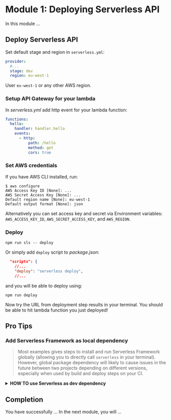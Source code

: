 # Module 1: Deploying Serverless API

In this module ...

## Deploy Serverless API

<!-- TODO: Clean up this whole section -->

Set default stage and region in `serverless.yml`:

```yml
provider:
  #...
  stage: dev
  region: eu-west-1
```
User `eu-west-1` or any other AWS region.

### Setup API Gateway for your lambda

In _serverless.yml_ add http event for your lambda function:

```yml
functions:
  hello:
    handler: handler.hello
    events:
      - http:
          path: /hello
          method: get
          cors: true
```

### Set AWS credentials

If you have AWS CLI installed, run:

```
$ aws configure
AWS Access Key ID [None]: ...
AWS Secret Access Key [None]: ...
Default region name [None]: eu-west-1
Default output format [None]: json
```

Alternatively you can set access key and secret via Environment variables: `AWS_ACCESS_KEY_ID`, `AWS_SECRET_ACCESS_KEY`, and `AWS_REGION`.

### Deploy

`npm run sls -- deploy`

Or simply add `deploy` script to _package.json_:

```json
  "scripts": {
    //...
    "deploy": "serverless deploy",
    //...
```

and you will be able to deploy using:

`npm run deploy`

Now try the URL from deployment step results in your terminal. You should be able to hit lambda function you just deployed!


## Pro Tips

### Add Serverless Framework as local dependency

<!-- TODO: Should this be placed in Run offline section? -->

> Most examples gives steps to install and run Serverless Framework globally (allowing you to directly call `serverless` in your terminal). However, global package dependency will likely to cause issues in the future between two projects depending on different versions, especially when used by build and deploy steps on your CI.

<details>
<summary><b>HOW TO use Serverless as dev dependency</b></summary>

`npm install --save-dev serverless`

Add `sls` script to your _package.json_:
```json
  "scripts": {
    "sls": "serverless"
  },
```

While it's not as neat as `sls` or `serverless` you can now execute serverless in your terminal:

`npm run sls [-- <args>...]`

The special option `--` is used to delimit the end of the options for `npm run` and pass all the arguments after the `--` directly to your script:

`npm run sls -- invoke local --function hello`
</details>


## Completion

You have successfully ... In the next []() module, you will ...
